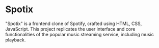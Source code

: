 # Spotix
"Spotix" is a frontend clone of Spotify, crafted using HTML, CSS, JavaScript. This project replicates the user interface and core functionalities of the popular music streaming service, including music playback.
